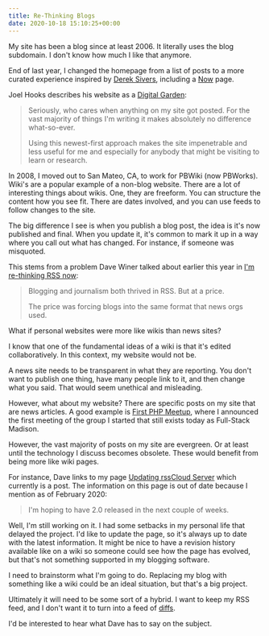 ```yaml
---
title: Re-Thinking Blogs
date: 2020-10-18 15:10:25+00:00
---
```


My site has been a blog since at least 2006. It literally uses the blog subdomain. I don't know how much I like that anymore.

End of last year, I changed the homepage from a list of posts to a more curated experience inspired by [Derek Sivers](https://sive.rs/), including a [Now](/now/) page.

Joel Hooks describes his website as a [Digital Garden](https://joelhooks.com/digital-garden):

> Seriously, who cares when anything on my site got posted. For the vast majority of things I'm writing it makes absolutely no difference what-so-ever.
>
> Using this newest-first approach makes the site impenetrable and less useful for me and especially for anybody that might be visiting to learn or research.

In 2008, I moved out to San Mateo, CA, to work for PBWiki (now PBWorks). Wiki's are a popular example of a non-blog website. There are a lot of interesting things about wikis.  One, they are freeform. You can structure the content how you see fit. There are dates involved, and you can use feeds to follow changes to the site.

The big difference I see is when you publish a blog post, the idea is it's now published and final. When you update it, it's common to mark it up in a way where you call out what has changed. For instance, if someone was misquoted.

This stems from a problem Dave Winer talked about earlier this year in [I'm re-thinking RSS now](http://scripting.com/2020/01/19/145834.html?title=imRethinkingRssNow):

> Blogging and journalism both thrived in RSS. But at a price.
>
> The price was forcing blogs into the same format that news orgs used.

What if personal websites were more like wikis than news sites?

I know that one of the fundamental ideas of a wiki is that it's edited collaboratively. In this context, my website would not be.

A news site needs to be transparent in what they are reporting. You don't want to publish one thing, have many people link to it, and then change what you said. That would seem unethical and misleading.

However, what about my website? There are specific posts on my site that are news articles. A good example is [First PHP Meetup](/first-php-meetup/), where I announced the first meeting of the group I started that still exists today as Full-Stack Madison.

However, the vast majority of posts on my site are evergreen. Or at least until the technology I discuss becomes obsolete. These would benefit from being more like wiki pages.

For instance, Dave links to my page [Updating rssCloud Server](/updating-rsscloud-server/) which currently is a post. The information on this page is out of date because I mention as of February 2020:

> I'm hoping to have 2.0 released in the next couple of weeks.

Well, I'm still working on it. I had some setbacks in my personal life that delayed the project. I'd like to update the page, so it's always up to date with the latest information. It might be nice to have a revision history available like on a wiki so someone could see how the page has evolved, but that's not something supported in my blogging software.

I need to brainstorm what I'm going to do. Replacing my blog with something like a wiki could be an ideal situation, but that's a big project.

Ultimately it will need to be some sort of a hybrid. I want to keep my RSS feed, and I don't want it to turn into a feed of [diffs](https://en.wikipedia.org/wiki/Diff).

I'd be interested to hear what Dave has to say on the subject.
